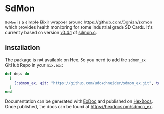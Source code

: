 # SdMon

`SdMon` is a simple Elixir wrapper around https://github.com/Ognian/sdmon which provides health monitoring for some industrial grade SD Cards.
It's currently based on version [v0.4.1](https://github.com/Ognian/sdmon/tree/v0.4.1) of [sdmon.c](https://raw.githubusercontent.com/Ognian/sdmon/v0.4.1/src/sdmon.c).



## Installation

The package is not available on Hex. So you need to add the `sdmon_ex` GitHub Repo
in your `mix.exs`:

```elixir
def deps do
  [
    {:sdmon_ex, git: "https://github.com/udoschneider/sdmon_ex.git", tag: "v0.1.0"}
  ]
end
```

Documentation can be generated with [ExDoc](https://github.com/elixir-lang/ex_doc)
and published on [HexDocs](https://hexdocs.pm). Once published, the docs can
be found at <https://hexdocs.pm/sdmon_ex>.

